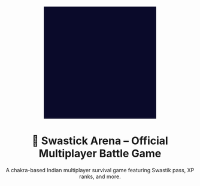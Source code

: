 
<p align="center">
  <img src="BrandingAssets/SwastickArena_Logo.png" alt="Swastik Arena Logo" width="300"/>
</p>

<h1 align="center">🔱 Swastick Arena – Official Multiplayer Battle Game</h1>

<p align="center">
A chakra-based Indian multiplayer survival game featuring Swastik pass, XP ranks, and more.
</p>
